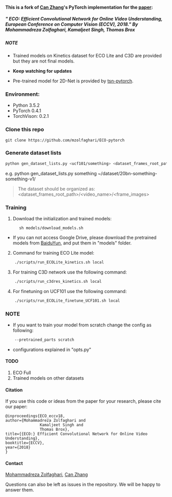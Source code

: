 #### This is a fork of [Can Zhang](https://github.com/zhang-can/ECO-pytorch)'s PyTorch implementation for the [paper](https://arxiv.org/pdf/1804.09066.pdf):
##### " ECO: Efficient Convolutional Network for Online Video Understanding, European Conference on Computer Vision (ECCV), 2018." By Mohammadreza Zolfaghari, Kamaljeet Singh, Thomas Brox
 
 
##### NOTE
* Trained models on Kinetics dataset for ECO Lite and C3D are provided but they are not final models. 
* **Keep watching for updates**

* Pre-trained model for 2D-Net is provided by [tsn-pytorch](https://github.com/yjxiong/tsn-pytorch).


### Environment:
* Python 3.5.2
* PyTorch 0.4.1
* TorchVison: 0.2.1

### Clone this repo

```
git clone https://github.com/mzolfaghari/ECO-pytorch
```

### Generate dataset lists

```bash
python gen_dataset_lists.py <ucf101/something> <dataset_frames_root_path>
```
e.g. python gen_dataset_lists.py something ~/dataset/20bn-something-something-v1/

> The dataset should be organized as:<br>
> <dataset_frames_root_path>/<video_name>/<frame_images>

### Training
1. Download the initialization and trained models:

```Shell
      sh models/download_models.sh
```

* If you can not access Google Drive, please download the pretrained models from [BaiduYun](https://pan.baidu.com/s/1Hx52akJLR_ISfX406bkIog), and put them in "models" folder.

2. Command for training ECO Lite model:

```bash
    ./scripts/run_ECOLite_kinetics.sh local
```

3. For training C3D network use the following command:

```bash
    ./scripts/run_c3dres_kinetics.sh local
```

4. For finetuning on UCF101 use the following command:

```bash
    ./scripts/run_ECOLite_finetune_UCF101.sh local
```

### NOTE
* If you want to train your model from scratch change the config as following:
```bash
    --pretrained_parts scratch
```
* configurations explained in "opts.py"

#### TODO
1. ECO Full
2. Trained models on other datasets


#### Citation
If you use this code or ideas from the paper for your research, please cite our paper:
```
@inproceedings{ECO_eccv18,
author={Mohammadreza Zolfaghari and
               Kamaljeet Singh and
               Thomas Brox},
title={{ECO:} Efficient Convolutional Network for Online Video Understanding},	       
booktitle={ECCV},
year={2018}
}
```

#### Contact

  [Mohammadreza Zolfaghari](https://github.com/mzolfaghari/ECO-pytorch), [Can Zhang](https://github.com/zhang-can/ECO-pytorch)

  Questions can also be left as issues in the repository. We will be happy to answer them.
